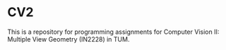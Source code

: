 # CV2
This is a repository for programming assignments for Computer Vision II: Multiple View Geometry (IN2228) in TUM.

